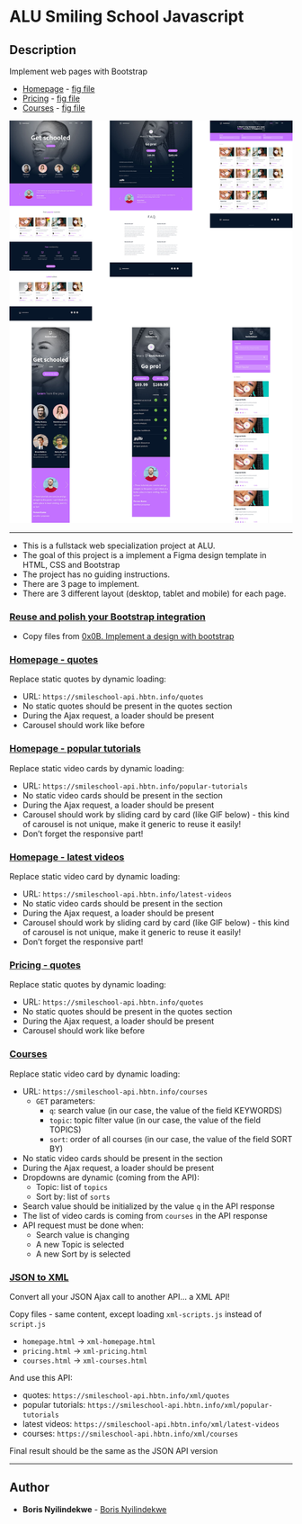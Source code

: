 # ALU Smiling School Javascript

## Description

Implement web pages with Bootstrap

- [Homepage](https://intranet.hbtn.io/rltoken/X5mp-bZwa8Jzi3HI4xqSLA "Homepage") - [fig file](https://intranet.hbtn.io/rltoken/zsIWYdFMnWtImWisjLgfTw "fig file")
- [Pricing](https://intranet.hbtn.io/rltoken/Bbop8wwZOLJsavfT6szqdQ "Pricing") - [fig file](https://intranet.hbtn.io/rltoken/5yAyDbQvLAVmm3IC_NRV3g "fig file")
- [Courses](https://intranet.hbtn.io/rltoken/PSFYeol4NYMEmSBsxUyuoQ "Courses") - [fig file](https://intranet.hbtn.io/rltoken/Jzp3WS1dZwYd8Q_wTIYp9Q "fig file")

![final result](images/3c71cc99d2fc1c12a3d3.jpg)

---

- This is a fullstack web specialization project at ALU.
- The goal of this project is a implement a Figma design template in HTML, CSS and Bootstrap
- The project has no guiding instructions.
- There are 3 page to implement.
- There are 3 different layout (desktop, tablet and mobile) for each page.

### [Reuse and polish your Bootstrap integration](./0-homepage.html)

- Copy files from [0x0B. Implement a design with bootstrap](https://github.com/afinesami/holberton-smiling-school)

### [Homepage - quotes](./1-homepage.html)

Replace static quotes by dynamic loading:

- URL: `https://smileschool-api.hbtn.info/quotes`
- No static quotes should be present in the quotes section
- During the Ajax request, a loader should be present
- Carousel should work like before

### [Homepage - popular tutorials](./2-homepage.html)

Replace static video cards by dynamic loading:

- URL: `https://smileschool-api.hbtn.info/popular-tutorials`
- No static video cards should be present in the section
- During the Ajax request, a loader should be present
- Carousel should work by sliding card by card (like GIF below) - this kind of carousel is not unique, make it generic to reuse it easily!
- Don’t forget the responsive part!

### [Homepage - latest videos](./homepage.html)

Replace static video card by dynamic loading:

- URL: `https://smileschool-api.hbtn.info/latest-videos`
- No static video cards should be present in the section
- During the Ajax request, a loader should be present
- Carousel should work by sliding card by card (like GIF below) - this kind of carousel is not unique, make it generic to reuse it easily!
- Don’t forget the responsive part!

### [Pricing - quotes](./pricing.html)

Replace static quotes by dynamic loading:

- URL: `https://smileschool-api.hbtn.info/quotes`
- No static quotes should be present in the quotes section
- During the Ajax request, a loader should be present
- Carousel should work like before

### [Courses](./courses.html)

Replace static video card by dynamic loading:

- URL: `https://smileschool-api.hbtn.info/courses`
  - `GET` parameters:
    - `q`: search value (in our case, the value of the field KEYWORDS)
    - `topic`: topic filter value (in our case, the value of the field TOPICS)
    - `sort`: order of all courses (in our case, the value of the field SORT BY)
- No static video cards should be present in the section
- During the Ajax request, a loader should be present
- Dropdowns are dynamic (coming from the API):
  - Topic: list of `topics`
  - Sort by: list of `sorts`
- Search value should be initialized by the value `q` in the API response
- The list of video cards is coming from `courses` in the API response
- API request must be done when:
  - Search value is changing
  - A new Topic is selected
  - A new Sort by is selected

### [JSON to XML](./xml-scripts.js)

Convert all your JSON Ajax call to another API… a XML API!

Copy files - same content, except loading `xml-scripts.js` instead of `script.js`

- `homepage.html` -> `xml-homepage.html`
- `pricing.html` -> `xml-pricing.html`
- `courses.html` -> `xml-courses.html`

And use this API:

- quotes: `https://smileschool-api.hbtn.info/xml/quotes`
- popular tutorials: `https://smileschool-api.hbtn.info/xml/popular-tutorials`
- latest videos: `https://smileschool-api.hbtn.info/xml/latest-videos`
- courses: `https://smileschool-api.hbtn.info/xml/courses`

Final result should be the same as the JSON API version

---

## Author

- **Boris Nyilindekwe** - [Boris Nyilindekwe](https://github.com/boris-ny)
